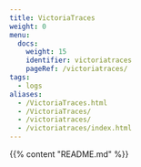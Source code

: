 ```yaml
---
title: VictoriaTraces
weight: 0
menu:
  docs:
    weight: 15
    identifier: victoriatraces
    pageRef: /victoriatraces/
tags:
  - logs
aliases:
  - /VictoriaTraces.html
  - /VictoriaTraces/
  - /victoriatraces/
  - /victoriatraces/index.html
---
```

{{% content "README.md" %}}